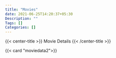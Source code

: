 ```yaml
---
title: "Movies"
date: 2021-06-25T14:20:37+05:30
Description: ""
Tags: []
Categories: []
---
```

<!-- Short code to place the title in the center -->
{{< center-title >}}
Movie Details
{{< /center-title >}}

<!-- Short code to create the card tiles for each movie
We pass the json files' name as paramater
json file contains the data for movies -->
{{< card "moviedata2">}}
